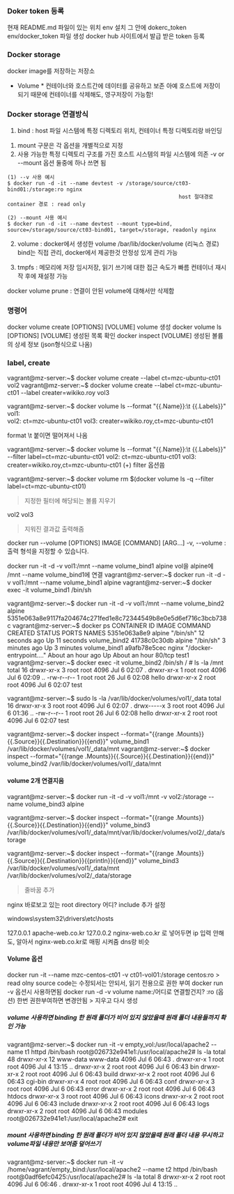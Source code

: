 ### Doker token 등록 ###
 현재 README.md 파일이 있는 위치 env 설치 그 안에 dokerc_token
 env/docker_token 파일 생성
 docker hub 사이트에서 발급 받은 token 등록
  
### Docker storage ###
 docker image를 저장하는 저장소

 * Volume *
  컨테이너와 호스트간에 데이터를 공유하고 보존
  아예 호스트에 저장이 되기 때문에 컨테이너를 삭제해도, 영구저장이 가능함!

### Docker storage 연결방식
 1. bind : host 파일 시스템에 특정 디렉토리 위치, 컨테이너 특정 디렉토리랑 바인딩
  1) mount 구문은 각 옵션을 개별적으로 지정
  2) 사용 가능한 특정 디렉토리 구조를 가진 호스트 시스템의 파일 시스템에 의존
    -v or --mount 옵션 둘중에 하나 쓰면 됨

    (1) --v 사용 예시
    $ docker run -d -it --name devtest -v /storage/source/ct03-bind01:/storage:ro nginx
                                                           host 절대경로     container 경로 : read only

    (2) --mount 사용 예시
    $ docker run -d -it --name devtest --mount type=bind, source=/storage/source/ct03-bind01, target=/storage, readonly nginx                                                       

 2. volume : docker에서 생성한 volume /bar/lib/docker/volume (리눅스 경로)
    bind는 직접 관리, docker에서 제공한것 안정성 있게 관리 가능
  

 3. tmpfs : 메모리에 저장 임시저장, 읽기 쓰기에 대한 접근 속도가 빠름
     컨테이너 재시작 후에 재설정 가능

 
 docker volume prune : 연결이 안된 volume에 대해서만 삭제함


 ### 명령어 ###
 docker volume create [OPTIONS] [VOLUME] volume 생성
 docker volume ls [OPTIONS] [VOLUME] 생성된 목록 확인
 docker inspect [VOLUME] 생성된 볼륨의 상세 정보 (json형식으로 나옴)

 ### label, create ###
  vagrant@mz-server:~$ docker volume create --label ct=mzc-ubuntu-ct01 vol2
  vagrant@mz-server:~$ docker volume create --label ct=mzc-ubuntu-ct01 --label creater=wikiko.roy  vol3

  vagrant@mz-server:~$ docker volume ls --format "{{.Name}}:\t {{.Labels}}"
vol1:    
vol2:    ct=mzc-ubuntu-ct01
vol3:    creater=wikiko.roy,ct=mzc-ubuntu-ct01

format \t 붙이면 떨어져서 나옴

vagrant@mz-server:~$ docker volume ls --format "{{.Name}}:\t {{.Labels}}" --filter label=ct=mzc-ubuntu-ct01
vol2:    ct=mzc-ubuntu-ct01
vol3:    creater=wikiko.roy,ct=mzc-ubuntu-ct01
(+) filter 옵션씀

vagrant@mz-server:~$ docker volume rm $(docker volume ls -q --filter label=ct=mzc-ubuntu-ct01)
 > 지정한 필터에 해당되는 볼륨 지우기

vol2
vol3
 > 지워진 결과값 출력해줌

 docker run --volume [OPTIONS] IMAGE [COMMAND] [ARG…]
  -v, --volume : 출력 형석을 지정할 수 있습니다.

docker run -it -d -v vol1:/mnt --name volume_bind1 alpine
vol을 alpine에 /mnt --name volume_bind1에 연결
vagrant@mz-server:~$ docker run -it -d -v vol1:/mnt --name volume_bind1 alpine
vagrant@mz-server:~$ docker exec -it volume_bind1 /bin/sh

vagrant@mz-server:~$ docker run -it -d -v vol1:/mnt --name volume_bind2  alpine
5351e063a8e9117fa204674c271fed1e8c72344549b8e0e5d6ef716c3bcb738c
vagrant@mz-server:~$ docker ps
CONTAINER ID   IMAGE     COMMAND                  CREATED             STATUS             PORTS     NAMES
5351e063a8e9   alpine    "/bin/sh"                12 seconds ago      Up 11 seconds                volume_bind2
41738c0c30db   alpine    "/bin/sh"                3 minutes ago       Up 3 minutes                 volume_bind1
a9afb78e5cec   nginx     "/docker-entrypoint.…"   About an hour ago   Up About an hour   80/tcp    test1
vagrant@mz-server:~$ docker exec -it volume_bind2 /bin/sh
/ # ls -la /mnt
total 16
drwxr-xr-x    3 root     root          4096 Jul  6 02:07 .
drwxr-xr-x    1 root     root          4096 Jul  6 02:09 ..
-rw-r--r--    1 root     root            26 Jul  6 02:08 hello
drwxr-xr-x    2 root     root          4096 Jul  6 02:07 test

vagrant@mz-server:~$ sudo ls -la /var/lib/docker/volumes/vol1/_data
total 16
drwxr-xr-x 3 root root 4096 Jul  6 02:07 .
drwx-----x 3 root root 4096 Jul  6 01:36 ..
-rw-r--r-- 1 root root   26 Jul  6 02:08 hello
drwxr-xr-x 2 root root 4096 Jul  6 02:07 test


vagrant@mz-server:~$ docker inspect --format="{{range .Mounts}}{{.Source}}{{.Destination}}{{end}}" volume_bind1
/var/lib/docker/volumes/vol1/_data/mnt
vagrant@mz-server:~$ docker inspect --format="{{range .Mounts}}{{.Source}}{{.Destination}}{{end}}" volume_bind2
/var/lib/docker/volumes/vol1/_data/mnt

 #### volume 2개 연결지음 ####
vagrant@mz-server:~$ docker run -it -d -v vol1:/mnt -v vol2:/storage --name volume_bind3  alpine

vagrant@mz-server:~$ docker inspect --format="{{range .Mounts}}{{.Source}}{{.Destination}}{{end}}" volume_bind3
/var/lib/docker/volumes/vol1/_data/mnt/var/lib/docker/volumes/vol2/_data/storage

vagrant@mz-server:~$ docker inspect --format="{{range .Mounts}}{{.Source}}{{.Destination}}{{println}}{{end}}" volume_bind3
/var/lib/docker/volumes/vol1/_data/mnt
/var/lib/docker/volumes/vol2/_data/storage
 > 줄바꿈 추가

nginx 바로보고 있는 root directory 어디?
include 추가 설정

windows\system32\drivers\etc\hosts

127.0.0.1 apache-web.co.kr
127.0.0.2 nginx-web.co.kr 
로 넣어두면 ip 입력 안해도, 알아서 nginx-web.co.kr로 매핑 시켜줌 dns랑 비슷

 #### Volume 옵션 ####
 docker run -it --name mzc-centos-ct01 -v ct01-vol01:/storage centos:ro > read olny
 source code는 수정되서는 안되서, 읽기 전용으로 권한 부여
 docker run -v 옵션시 사용하면됨
 docker run -d -v volume name:/어디로 연결할건지? :ro (옵션)
 한번 권한부여하면 변경안됨 > 지우고 다시 생성

 ##### volume 사용하면 binding 한 원래 폴더가 비어 있지 않았을때 원래 폴더 내용들까지 확인 가능 ####
vagrant@mz-server:~$ docker run -it -v empty_vol:/usr/local/apache2 --name t1 httpd /bin/bash
root@026732e941e1:/usr/local/apache2# ls -la
total 48
drwxr-xr-x 12 www-data www-data 4096 Jul  6 06:43 .
drwxr-xr-x  1 root     root     4096 Jul  4 13:15 ..
drwxr-xr-x  2 root     root     4096 Jul  6 06:43 bin
drwxr-xr-x  2 root     root     4096 Jul  6 06:43 build
drwxr-xr-x  2 root     root     4096 Jul  6 06:43 cgi-bin
drwxr-xr-x  4 root     root     4096 Jul  6 06:43 conf
drwxr-xr-x  3 root     root     4096 Jul  6 06:43 error
drwxr-xr-x  2 root     root     4096 Jul  6 06:43 htdocs
drwxr-xr-x  3 root     root     4096 Jul  6 06:43 icons
drwxr-xr-x  2 root     root     4096 Jul  6 06:43 include
drwxr-xr-x  2 root     root     4096 Jul  6 06:43 logs
drwxr-xr-x  2 root     root     4096 Jul  6 06:43 modules
root@026732e941e1:/usr/local/apache2# exit       


 ##### mount 사용하면 binding 한 원래 폴더가 비어 있지 않았을때 원래 폴더 내용 무시하고 volume파일 내용만 보여줌 덮어쓰기 ####
vagrant@mz-server:~$ docker run -it -v /home/vagrant/empty_bind:/usr/local/apache2 --name t2 httpd /bin/bash
root@0adf6efc0425:/usr/local/apache2# ls -la
total 8
drwxr-xr-x 2 root root 4096 Jul  6 06:46 .
drwxr-xr-x 1 root root 4096 Jul  4 13:15 ..






